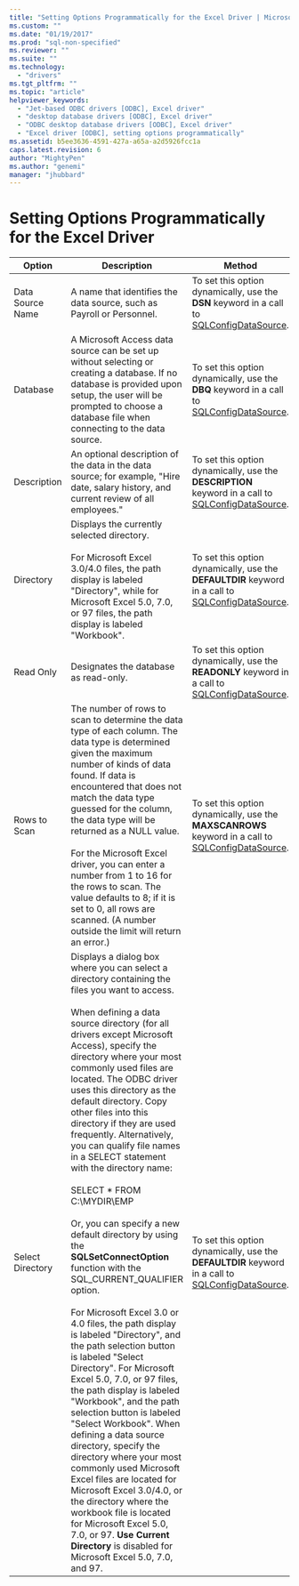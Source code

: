 ```yaml
---
title: "Setting Options Programmatically for the Excel Driver | Microsoft Docs"
ms.custom: ""
ms.date: "01/19/2017"
ms.prod: "sql-non-specified"
ms.reviewer: ""
ms.suite: ""
ms.technology: 
  - "drivers"
ms.tgt_pltfrm: ""
ms.topic: "article"
helpviewer_keywords: 
  - "Jet-based ODBC drivers [ODBC], Excel driver"
  - "desktop database drivers [ODBC], Excel driver"
  - "ODBC desktop database drivers [ODBC], Excel driver"
  - "Excel driver [ODBC], setting options programmatically"
ms.assetid: b5ee3636-4591-427a-a65a-a2d5926fcc1a
caps.latest.revision: 6
author: "MightyPen"
ms.author: "genemi"
manager: "jhubbard"
---
```

# Setting Options Programmatically for the Excel Driver
|Option|Description|Method|  
|------------|-----------------|------------|  
|Data Source Name|A name that identifies the data source, such as Payroll or Personnel.|To set this option dynamically, use the **DSN** keyword in a call to [SQLConfigDataSource](../../odbc/microsoft/odbc-jet-sqlconfigdatasource-excel-driver.md).|  
|Database|A Microsoft Access data source can be set up without selecting or creating a database. If no database is provided upon setup, the user will be prompted to choose a database file when connecting to the data source.|To set this option dynamically, use the **DBQ** keyword in a call to [SQLConfigDataSource](../../odbc/microsoft/odbc-jet-sqlconfigdatasource-excel-driver.md).|  
|Description|An optional description of the data in the data source; for example, "Hire date, salary history, and current review of all employees."|To set this option dynamically, use the **DESCRIPTION** keyword in a call to [SQLConfigDataSource](../../odbc/microsoft/odbc-jet-sqlconfigdatasource-excel-driver.md).|  
|Directory|Displays the currently selected directory.<br /><br /> For Microsoft Excel 3.0/4.0 files, the path display is labeled "Directory", while for Microsoft Excel 5.0, 7.0, or 97 files, the path display is labeled "Workbook".|To set this option dynamically, use the **DEFAULTDIR** keyword in a call to [SQLConfigDataSource](../../odbc/microsoft/odbc-jet-sqlconfigdatasource-excel-driver.md).|  
|Read Only|Designates the database as read-only.|To set this option dynamically, use the **READONLY** keyword in a call to [SQLConfigDataSource](../../odbc/microsoft/odbc-jet-sqlconfigdatasource-excel-driver.md).|  
|Rows to Scan|The number of rows to scan to determine the data type of each column. The data type is determined given the maximum number of kinds of data found. If data is encountered that does not match the data type guessed for the column, the data type will be returned as a NULL value.<br /><br /> For the Microsoft Excel driver, you can enter a number from 1 to 16 for the rows to scan. The value defaults to 8; if it is set to 0, all rows are scanned. (A number outside the limit will return an error.)|To set this option dynamically, use the **MAXSCANROWS** keyword in a call to [SQLConfigDataSource](../../odbc/microsoft/odbc-jet-sqlconfigdatasource-excel-driver.md).|  
|Select Directory|Displays a dialog box where you can select a directory containing the files you want to access.<br /><br /> When defining a data source directory (for all drivers except Microsoft Access), specify the directory where your most commonly used files are located. The ODBC driver uses this directory as the default directory. Copy other files into this directory if they are used frequently. Alternatively, you can qualify file names in a SELECT statement with the directory name:<br /><br /> SELECT \* FROM C:\MYDIR\EMP<br /><br /> Or, you can specify a new default directory by using the **SQLSetConnectOption** function with the SQL_CURRENT_QUALIFIER option.<br /><br /> For Microsoft Excel 3.0 or 4.0 files, the path display is labeled "Directory", and the path selection button is labeled "Select Directory". For Microsoft Excel 5.0, 7.0, or 97 files, the path display is labeled "Workbook", and the path selection button is labeled "Select Workbook". When defining a data source directory, specify the directory where your most commonly used Microsoft Excel files are located for Microsoft Excel 3.0/4.0, or the directory where the workbook file is located for Microsoft Excel 5.0, 7.0, or 97. **Use Current Directory** is disabled for Microsoft Excel 5.0, 7.0, and 97.|To set this option dynamically, use the **DEFAULTDIR** keyword in a call to [SQLConfigDataSource](../../odbc/microsoft/odbc-jet-sqlconfigdatasource-excel-driver.md).|